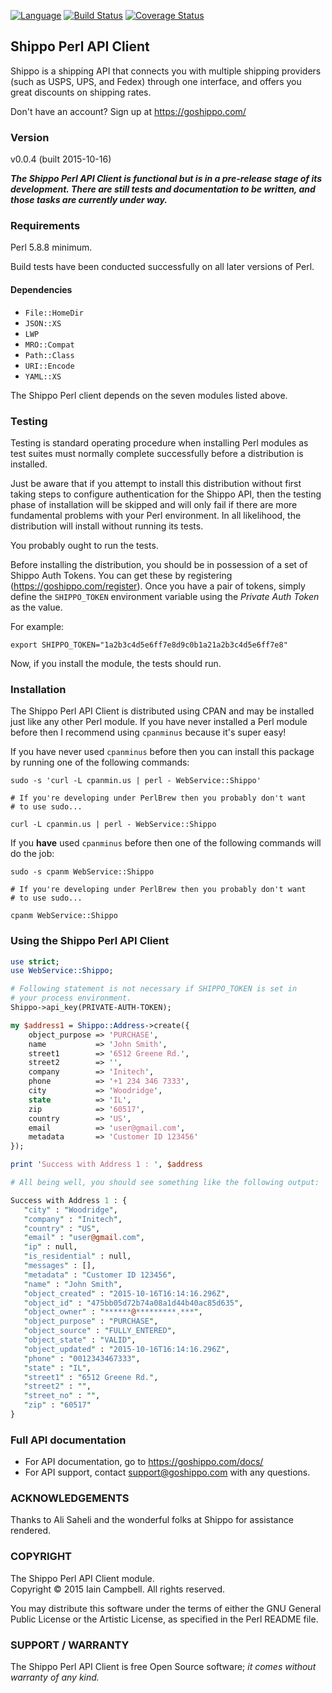 [![Language](https://img.shields.io/badge/perl-v5.8%20to%205.22-blue.svg)](https://img.shields.io/badge/perl-v5.8%20to%205.22-blue.svg) [![Build Status](https://travis-ci.org/cpanic/WebService-Shippo.svg?branch=master)](https://travis-ci.org/cpanic/WebService-Shippo) [![Coverage Status](https://coveralls.io/repos/cpanic/WebService-Shippo/badge.svg?branch=master&service=github)](https://coveralls.io/github/cpanic/WebService-Shippo?branch=master)

## Shippo Perl API Client

Shippo is a shipping API that connects you with multiple shipping 
providers (such as USPS, UPS, and Fedex) through one interface, and offers 
you great discounts on shipping rates.

Don't have an account? Sign up at https://goshippo.com/

### Version

v0.0.4 (built 2015-10-16)

_**The Shippo Perl API Client is functional but is in a pre-release stage of its development. There are still tests and documentation to be written, and those tasks are currently under way.**_

### Requirements

Perl 5.8.8 minimum. 

Build tests have been conducted successfully on all later versions of Perl.

#### Dependencies

* `File::HomeDir`
* `JSON::XS`
* `LWP`
* `MRO::Compat`
* `Path::Class`
* `URI::Encode`
* `YAML::XS`

The Shippo Perl client depends on the seven modules listed above.

### Testing

Testing is standard operating procedure when installing Perl modules as test suites must normally complete successfully before a distribution is installed.

Just be aware that if you attempt to install this distribution without first taking steps to configure authentication for the Shippo API, then the testing phase of installation will be skipped and will only fail if there are more fundamental problems with your Perl environment. In all likelihood, the distribution will install without running its tests.

You probably ought to run the tests.

Before installing the distribution, you should be in possession of a set of Shippo Auth Tokens. You can get these by registering (https://goshippo.com/register). Once you have a pair of tokens,
simply define the `SHIPPO_TOKEN` environment variable using the _Private Auth Token_ as the value. 

For example:
```shell
export SHIPPO_TOKEN="1a2b3c4d5e6ff7e8d9c0b1a21a2b3c4d5e6ff7e8"
```

Now, if you install the module, the tests should run.

### Installation

The Shippo Perl API Client is distributed using CPAN and may be installed just like any other Perl module. If you have never installed a Perl module before then I recommend using `cpanminus` because it's super easy!

If you have never used `cpanminus` before then you can install this package by running one of the following commands:

```shell
sudo -s 'curl -L cpanmin.us | perl - WebService::Shippo'

# If you're developing under PerlBrew then you probably don't want
# to use sudo...

curl -L cpanmin.us | perl - WebService::Shippo
```

If you **have** used `cpanminus` before then one of the following commands will do the job:

```shell
sudo -s cpanm WebService::Shippo

# If you're developing under PerlBrew then you probably don't want
# to use sudo...

cpanm WebService::Shippo
```
### Using the Shippo Perl API Client

```perl
use strict;
use WebService::Shippo;

# Following statement is not necessary if SHIPPO_TOKEN is set in
# your process environment.
Shippo->api_key(PRIVATE-AUTH-TOKEN);

my $address1 = Shippo::Address->create({
    object_purpose => 'PURCHASE',
    name           => 'John Smith',
    street1        => '6512 Greene Rd.',
    street2        => '',
    company        => 'Initech',
    phone          => '+1 234 346 7333',
    city           => 'Woodridge',
    state          => 'IL',
    zip            => '60517',
    country        => 'US',
    email          => 'user@gmail.com',
    metadata       => 'Customer ID 123456'
});

print 'Success with Address 1 : ', $address

# All being well, you should see something like the following output:

Success with Address 1 : {
   "city" : "Woodridge",
   "company" : "Initech",
   "country" : "US",
   "email" : "user@gmail.com",
   "ip" : null,
   "is_residential" : null,
   "messages" : [],
   "metadata" : "Customer ID 123456",
   "name" : "John Smith",
   "object_created" : "2015-10-16T16:14:16.296Z",
   "object_id" : "475bb05d72b74a08a1d44b40ac85d635",
   "object_owner" : "******@*********.***",
   "object_purpose" : "PURCHASE",
   "object_source" : "FULLY_ENTERED",
   "object_state" : "VALID",
   "object_updated" : "2015-10-16T16:14:16.296Z",
   "phone" : "0012343467333",
   "state" : "IL",
   "street1" : "6512 Greene Rd.",
   "street2" : "",
   "street_no" : "",
   "zip" : "60517"
}
```
### Full API documentation

* For API documentation, go to https://goshippo.com/docs/ 
* For API support, contact support@goshippo.com with any questions.

### ACKNOWLEDGEMENTS

Thanks to Ali Saheli and the wonderful folks at Shippo for assistance rendered.

### COPYRIGHT

The Shippo Perl API Client module.<br/>
Copyright &copy; 2015 Iain Campbell. All rights reserved.

You may distribute this software under the terms of either the GNU General Public License or the Artistic License, as specified in the Perl README file.

### SUPPORT / WARRANTY

The Shippo Perl API Client is free Open Source software; _it comes without warranty of any kind._

